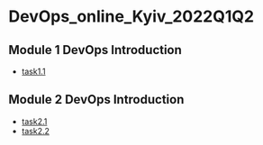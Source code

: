 # DevOps_online_Kyiv_2022Q1Q2

## Module 1 DevOps Introduction 
+ [task1.1](m1/task1.1/readme.md)
## Module 2 DevOps Introduction
+ [task2.1](m2/task2.1/readme.md)
+ [task2.2](m2/task2.2/readme.md)
